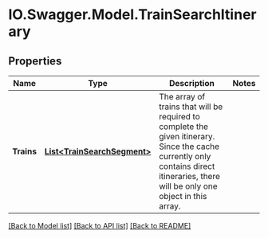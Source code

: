 # IO.Swagger.Model.TrainSearchItinerary
## Properties

Name | Type | Description | Notes
------------ | ------------- | ------------- | -------------
**Trains** | [**List&lt;TrainSearchSegment&gt;**](TrainSearchSegment.md) | The array of trains that will be required to complete the given itinerary. Since the cache currently only contains direct itineraries, there will be only one object in this array. | 

[[Back to Model list]](../README.md#documentation-for-models) [[Back to API list]](../README.md#documentation-for-api-endpoints) [[Back to README]](../README.md)

